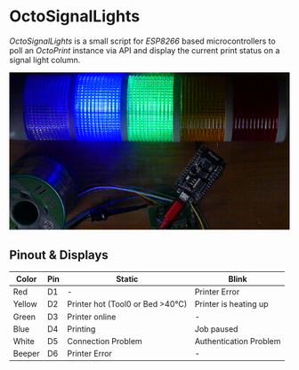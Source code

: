 # OctoSignalLights
*OctoSignalLights* is a small script for *ESP8266* based microcontrollers to poll an *OctoPrint* instance via API and display the current print status on a signal light column.

![Example circuit](https://github.com/adlerweb/OctoSignalLights/blob/master/doc/blink.gif?raw=true)

## Pinout & Displays

| Color  | Pin | Static                           | Blink                  |
|--------|-----|----------------------------------|------------------------|
| Red    | D1  | -                                | Printer Error          |
| Yellow | D2  | Printer hot (Tool0 or Bed >40°C) | Printer is heating up  |
| Green  | D3  | Printer online                   | -                      |
| Blue   | D4  | Printing                         | Job paused             |
| White  | D5  | Connection Problem               | Authentication Problem |
| Beeper | D6  | Printer Error                    | -                      |
